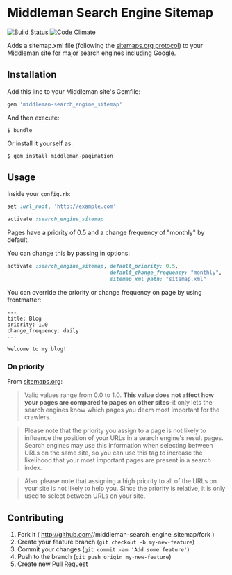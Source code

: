 # Middleman Search Engine Sitemap

[![Build Status](https://travis-ci.org/Aupajo/middleman-search_engine_sitemap.png?branch=master)](https://travis-ci.org/Aupajo/middleman-search_engine_sitemap)
[![Code Climate](https://codeclimate.com/github/Aupajo/middleman-search_engine_sitemap.png)](https://codeclimate.com/github/Aupajo/middleman-search_engine_sitemap)

Adds a sitemap.xml file (following the [sitemaps.org protocol](http://www.sitemaps.org/protocol.html)) to your Middleman site for major search engines including Google.

## Installation

Add this line to your Middleman site's Gemfile:

```ruby
gem 'middleman-search_engine_sitemap'
```

And then execute:

    $ bundle

Or install it yourself as:

    $ gem install middleman-pagination

## Usage

Inside your `config.rb`:

```ruby
set :url_root, 'http://example.com'

activate :search_engine_sitemap
```

Pages have a priority of 0.5 and a change frequency of "monthly" by default.

You can change this by passing in options:

```ruby
activate :search_engine_sitemap, default_priority: 0.5,
                                 default_change_frequency: "monthly",
                                 sitemap_xml_path: "sitemap.xml"
```

You can override the priority or change frequency on page by using frontmatter:

```erb
---
title: Blog
priority: 1.0
change_frequency: daily
---

Welcome to my blog!
```

### On priority

From [sitemaps.org](http://www.sitemaps.org/protocol.html):

> Valid values range from 0.0 to 1.0. **This value does not affect how your pages are compared to pages on other sites**–it only lets the search engines know which pages you deem most important for the crawlers.

> Please note that the priority you assign to a page is not likely to influence the position of your URLs in a search engine's result pages. Search engines may use this information when selecting between URLs on the same site, so you can use this tag to increase the likelihood that your most important pages are present in a search index.

> Also, please note that assigning a high priority to all of the URLs on your site is not likely to help you. Since the priority is relative, it is only used to select between URLs on your site.

## Contributing

1. Fork it ( http://github.com/<my-github-username>/middleman-search_engine_sitemap/fork )
2. Create your feature branch (`git checkout -b my-new-feature`)
3. Commit your changes (`git commit -am 'Add some feature'`)
4. Push to the branch (`git push origin my-new-feature`)
5. Create new Pull Request

